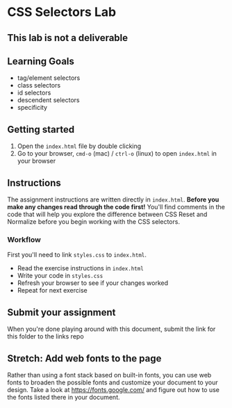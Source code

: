 # CSS Selectors Lab

## This lab is not a deliverable

## Learning Goals
* tag/element selectors
* class selectors
* id selectors
* descendent selectors
* specificity

## Getting started

1. Open the `index.html` file by double clicking
2. Go to your browser, `cmd-o` (mac) / `ctrl-o` (linux) to open `index.html` in your browser

## Instructions

The assignment instructions are written directly in `index.html`. **Before you make any changes read through the code first!** You'll find comments in the code that will help you explore the difference between CSS Reset and Normalize before you begin working with the CSS selectors.

### Workflow

First you'll need to link `styles.css` to `index.html`.

* Read the exercise instructions in `index.html`
* Write your code in `styles.css`
* Refresh your browser to see if your changes worked
* Repeat for next exercise


## Submit your assignment

When you're done playing around with this document, submit the link for this folder to the links repo


## Stretch: Add web fonts to the page

Rather than using a font stack based on built-in fonts, you can use web fonts to broaden the possible fonts and customize your document to your design. Take a look at https://fonts.google.com/ and figure out how to use the fonts listed there in your document.
